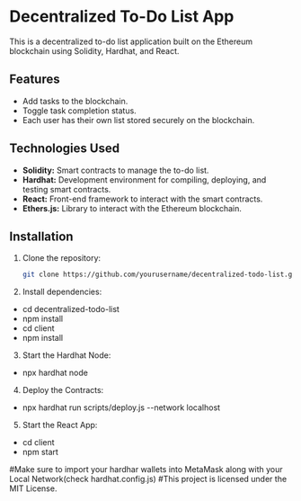 # Decentralized To-Do List App

This is a decentralized to-do list application built on the Ethereum blockchain using Solidity, Hardhat, and React.

## Features

- Add tasks to the blockchain.
- Toggle task completion status.
- Each user has their own list stored securely on the blockchain.

## Technologies Used

- **Solidity:** Smart contracts to manage the to-do list.
- **Hardhat:** Development environment for compiling, deploying, and testing smart contracts.
- **React:** Front-end framework to interact with the smart contracts.
- **Ethers.js:** Library to interact with the Ethereum blockchain.

## Installation

1. Clone the repository:
   ```bash
   git clone https://github.com/yourusername/decentralized-todo-list.git

2. Install dependencies:
  - cd decentralized-todo-list
  - npm install
  - cd client
  - npm install

3. Start the Hardhat Node:
  - npx hardhat node

4. Deploy the Contracts:
  - npx hardhat run scripts/deploy.js --network localhost

5. Start the React App:
  - cd client
  - npm start


#Make sure to import your hardhar wallets into MetaMask along with your Local Network(check hardhat.config.js)
#This project is licensed under the MIT License.





